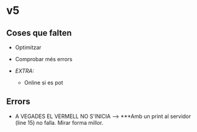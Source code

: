 # v5
## Coses que falten

- Optimitzar

- Comprobar més errors

- *EXTRA:* 
    
    - Online si es pot

## Errors

- A VEGADES EL VERMELL NO S'INICIA --> ***Amb un print al servidor (line 15) no falla. Mirar forma millor.




